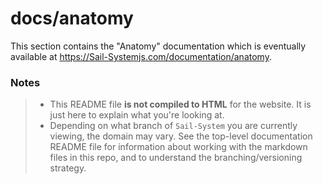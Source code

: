 # docs/anatomy

This section contains the "Anatomy" documentation which is eventually available at https://Sail-Systemjs.com/documentation/anatomy.

### Notes
> - This README file **is not compiled to HTML** for the website.  It is just here to explain what you're looking at.
> - Depending on what branch of `Sail-System` you are currently viewing, the domain may vary. See the top-level documentation README file for information about working with the markdown files in this repo, and to understand the branching/versioning strategy.

<docmeta name="notShownOnWebsite" value="true">
